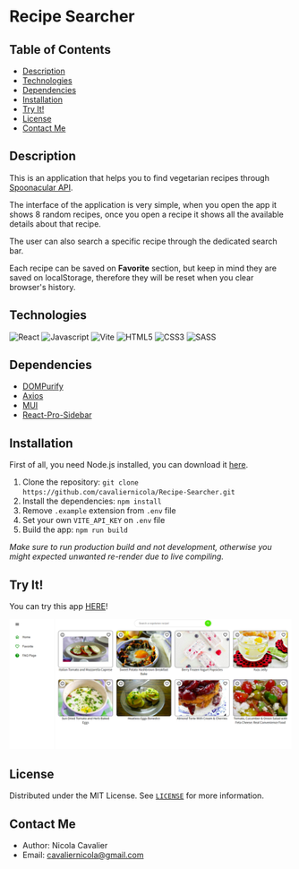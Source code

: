 # Recipe Searcher

## Table of Contents
* [Description](#description)
* [Technologies](#technlogies)
* [Dependencies](#dependencies)
* [Installation](#installation)
* [Try It!](#try-it)
* [License](#license)
* [Contact Me](#contact-me)

## Description
This is an application that helps you to find vegetarian recipes through [Spoonacular API](https://spoonacular.com/food-api/docs).

The interface of the application is very simple, when you open the app it shows 8 random recipes, once you open a recipe it shows all the available details about that recipe. 

The user can also search a specific recipe through the dedicated search bar. 

Each recipe can be saved on **Favorite** section, but keep in mind they are saved on localStorage, therefore they will be reset when you clear browser's history.

## Technologies
![React](https://img.shields.io/badge/react-%2320232a.svg?style=for-the-badge&logo=react&logoColor=%2361DAFB) ![Javascript](https://img.shields.io/badge/JavaScript-323330?style=for-the-badge&logo=javascript&logoColor=F7DF1E) ![Vite](https://img.shields.io/badge/Vite-%2320232a.svg?style=for-the-badge&logo=vite&logoColor=%2361DAFB)
![HTML5](https://img.shields.io/badge/html5-%23E34F26.svg?style=for-the-badge&logo=html5&logoColor=white) ![CSS3](https://img.shields.io/badge/css3-%231572B6.svg?style=for-the-badge&logo=css3&logoColor=white) ![SASS](https://img.shields.io/badge/SASS-hotpink.svg?style=for-the-badge&logo=SASS&logoColor=white)

## Dependencies
* [DOMPurify](https://github.com/cure53/DOMPurify)
* [Axios](https://axios-http.com/)
* [MUI](https://mui.com/)
* [React-Pro-Sidebar](https://github.com/azouaoui-med/react-pro-sidebar)

## Installation
First of all, you need Node.js installed, you can download it [here](https://nodejs.org/it/download/).

1. Clone the repository: `git clone https://github.com/cavaliernicola/Recipe-Searcher.git`
1. Install the dependencies: `npm install`
1. Remove `.example` extension from `.env` file
1. Set your own `VITE_API_KEY` on `.env` file
1. Build the app: `npm run build`

*Make sure to run production build and not development, otherwise you might expected unwanted re-render due to live compiling.*

## Try It!
You can try this app [HERE](https://taupe-tapioca-b5f2c0.netlify.app/)!

![App Preview](src/assets/img/showcase.png)

## License
Distributed under the MIT License. See [`LICENSE`](LICENSE) for more information.

## Contact Me
* Author: Nicola Cavalier 
* Email: cavaliernicola@gmail.com
